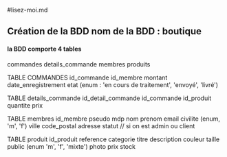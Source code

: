 #lisez-moi.md

## Création de la BDD nom de la BDD : boutique

#### la BDD comporte 4 tables 
commandes
details_commande
membres
produits

TABLE COMMANDES
id_commande
id_membre
montant
date_enregistrement
etat (enum : 'en cours de traitement', 'envoyé', 'livré')

TABLE details_commande
id_detail_commande
id_commande
id_produit
quantite
prix

TABLE membres
id_membre
pseudo
mdp
nom
prenom
email
civilite (enum, 'm', 'f')
ville
code_postal
adresse
statut // si on est admin ou client

TABLE produit
id_produit
reference
categorie
titre
description
couleur
taille
public (enum 'm', 'f', 'mixte')
photo
prix
stock

